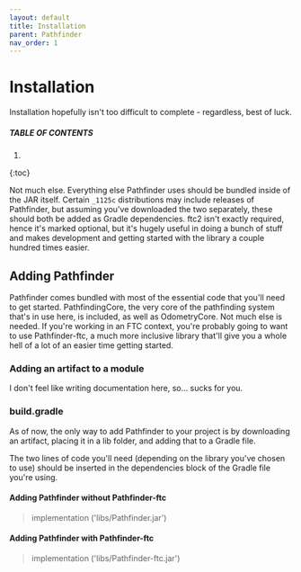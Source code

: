 ```yaml
---
layout: default
title: Installation
parent: Pathfinder
nav_order: 1
---
```


# Installation
Installation hopefully isn't too difficult to complete - regardless, best of luck.

##### TABLE OF CONTENTS
1. 
{:toc}

Not much else. Everything else Pathfinder uses should be bundled inside of the JAR itself. Certain `_1125c` distributions 
may include releases of Pathfinder, but assuming you've downloaded the two separately, these should both be added as Gradle
dependencies. ftc2 isn't exactly required, hence it's marked optional, but it's hugely useful in doing a bunch of stuff and
makes development and getting started with the library a couple hundred times easier.

## Adding Pathfinder
Pathfinder comes bundled with most of the essential code that you'll need to get started. PathfindingCore, the very
core of the pathfinding system that's in use here, is included, as well as OdometryCore. Not much else is needed.
If you're working in an FTC context, you're probably going to want to use Pathfinder-ftc, a much more inclusive library
that'll give you a whole hell of a lot of an easier time getting started.

### Adding an artifact to a module
I don't feel like writing documentation here, so... sucks for you.

### build.gradle
As of now, the only way to add Pathfinder to your project is by downloading an artifact, placing it in a lib folder,
and adding that to a Gradle file.

The two lines of code you'll need (depending on the library you've chosen to use) should be inserted in the dependencies
block of the Gradle file you're using.

#### Adding Pathfinder without Pathfinder-ftc
> implementation ('libs/Pathfinder.jar')

#### Adding Pathfinder with Pathfinder-ftc
> implementation ('libs/Pathfinder-ftc.jar')